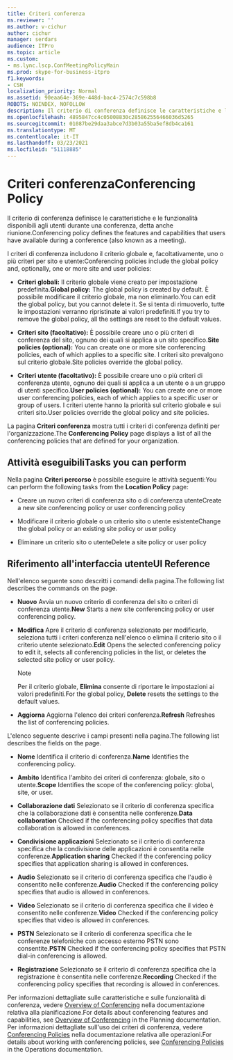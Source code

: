 ```yaml
---
title: Criteri conferenza
ms.reviewer: ''
ms.author: v-cichur
author: cichur
manager: serdars
audience: ITPro
ms.topic: article
ms.custom:
- ms.lync.lscp.ConfMeetingPolicyMain
ms.prod: skype-for-business-itpro
f1.keywords:
- CSH
localization_priority: Normal
ms.assetid: 90eaa64e-369e-448d-bac4-2574c7c598b8
ROBOTS: NOINDEX, NOFOLLOW
description: Il criterio di conferenza definisce le caratteristiche e le funzionalità disponibili agli utenti durante una conferenza, detta anche riunione.
ms.openlocfilehash: 4895847cc4c05008830c285862556466036d5265
ms.sourcegitcommit: 01087be29daa3abce7d3b03a55ba5ef8db4ca161
ms.translationtype: MT
ms.contentlocale: it-IT
ms.lasthandoff: 03/23/2021
ms.locfileid: "51118885"
---
```

# <a name="conferencing-policy"></a><span data-ttu-id="0ae03-103">Criteri conferenza</span><span class="sxs-lookup"><span data-stu-id="0ae03-103">Conferencing Policy</span></span>

<span data-ttu-id="0ae03-104">Il criterio di conferenza definisce le caratteristiche e le funzionalità disponibili agli utenti durante una conferenza, detta anche riunione.</span><span class="sxs-lookup"><span data-stu-id="0ae03-104">Conferencing policy defines the features and capabilities that users have available during a conference (also known as a meeting).</span></span>

<span data-ttu-id="0ae03-105">I criteri di conferenza includono il criterio globale e, facoltativamente, uno o più criteri per sito e utente:</span><span class="sxs-lookup"><span data-stu-id="0ae03-105">Conferencing policies include the global policy and, optionally, one or more site and user policies:</span></span>

- <span data-ttu-id="0ae03-106">**Criteri globali:** Il criterio globale viene creato per impostazione predefinita.</span><span class="sxs-lookup"><span data-stu-id="0ae03-106">**Global policy:** The global policy is created by default.</span></span> <span data-ttu-id="0ae03-107">È possibile modificare il criterio globale, ma non eliminarlo.</span><span class="sxs-lookup"><span data-stu-id="0ae03-107">You can edit the global policy, but you cannot delete it.</span></span> <span data-ttu-id="0ae03-108">Se si tenta di rimuoverlo, tutte le impostazioni verranno ripristinate ai valori predefiniti.</span><span class="sxs-lookup"><span data-stu-id="0ae03-108">If you try to remove the global policy, all the settings are reset to the default values.</span></span>

- <span data-ttu-id="0ae03-109">**Criteri sito (facoltativo):** È possibile creare uno o più criteri di conferenza del sito, ognuno dei quali si applica a un sito specifico.</span><span class="sxs-lookup"><span data-stu-id="0ae03-109">**Site policies (optional):** You can create one or more site conferencing policies, each of which applies to a specific site.</span></span> <span data-ttu-id="0ae03-110">I criteri sito prevalgono sul criterio globale.</span><span class="sxs-lookup"><span data-stu-id="0ae03-110">Site policies override the global policy.</span></span>

- <span data-ttu-id="0ae03-111">**Criteri utente (facoltativo):** È possibile creare uno o più criteri di conferenza utente, ognuno dei quali si applica a un utente o a un gruppo di utenti specifico.</span><span class="sxs-lookup"><span data-stu-id="0ae03-111">**User policies (optional):** You can create one or more user conferencing policies, each of which applies to a specific user or group of users.</span></span> <span data-ttu-id="0ae03-112">I criteri utente hanno la priorità sul criterio globale e sui criteri sito.</span><span class="sxs-lookup"><span data-stu-id="0ae03-112">User policies override the global policy and site policies.</span></span>

<span data-ttu-id="0ae03-113">La pagina **Criteri conferenza** mostra tutti i criteri di conferenza definiti per l'organizzazione.</span><span class="sxs-lookup"><span data-stu-id="0ae03-113">The **Conferencing Policy** page displays a list of all the conferencing policies that are defined for your organization.</span></span>

## <a name="tasks-you-can-perform"></a><span data-ttu-id="0ae03-114">Attività eseguibili</span><span class="sxs-lookup"><span data-stu-id="0ae03-114">Tasks you can perform</span></span>

<span data-ttu-id="0ae03-115">Nella pagina **Criteri percorso** è possibile eseguire le attività seguenti:</span><span class="sxs-lookup"><span data-stu-id="0ae03-115">You can perform the following tasks from the **Location Policy** page:</span></span>

- <span data-ttu-id="0ae03-116">Creare un nuovo criteri di conferenza sito o di conferenza utente</span><span class="sxs-lookup"><span data-stu-id="0ae03-116">Create a new site conferencing policy or user conferencing policy</span></span>

- <span data-ttu-id="0ae03-117">Modificare il criterio globale o un criterio sito o utente esistente</span><span class="sxs-lookup"><span data-stu-id="0ae03-117">Change the global policy or an existing site policy or user policy</span></span>

- <span data-ttu-id="0ae03-118">Eliminare un criterio sito o utente</span><span class="sxs-lookup"><span data-stu-id="0ae03-118">Delete a site policy or user policy</span></span>

## <a name="ui-reference"></a><span data-ttu-id="0ae03-119">Riferimento all'interfaccia utente</span><span class="sxs-lookup"><span data-stu-id="0ae03-119">UI Reference</span></span>

<span data-ttu-id="0ae03-120">Nell'elenco seguente sono descritti i comandi della pagina.</span><span class="sxs-lookup"><span data-stu-id="0ae03-120">The following list describes the commands on the page.</span></span>

- <span data-ttu-id="0ae03-121">**Nuovo** Avvia un nuovo criterio di conferenza del sito o criteri di conferenza utente.</span><span class="sxs-lookup"><span data-stu-id="0ae03-121">**New** Starts a new site conferencing policy or user conferencing policy.</span></span>

- <span data-ttu-id="0ae03-122">**Modifica** Apre il criterio di conferenza selezionato per modificarlo, seleziona tutti i criteri conferenza nell'elenco o elimina il criterio sito o il criterio utente selezionato.</span><span class="sxs-lookup"><span data-stu-id="0ae03-122">**Edit** Opens the selected conferencing policy to edit it, selects all conferencing policies in the list, or deletes the selected site policy or user policy.</span></span>

    > [!NOTE]
    > <span data-ttu-id="0ae03-123">Per il criterio globale, **Elimina** consente di riportare le impostazioni ai valori predefiniti.</span><span class="sxs-lookup"><span data-stu-id="0ae03-123">For the global policy, **Delete** resets the settings to the default values.</span></span>

- <span data-ttu-id="0ae03-124">**Aggiorna** Aggiorna l'elenco dei criteri conferenza.</span><span class="sxs-lookup"><span data-stu-id="0ae03-124">**Refresh** Refreshes the list of conferencing policies.</span></span>

<span data-ttu-id="0ae03-125">L'elenco seguente descrive i campi presenti nella pagina.</span><span class="sxs-lookup"><span data-stu-id="0ae03-125">The following list describes the fields on the page.</span></span>

- <span data-ttu-id="0ae03-126">**Nome** Identifica il criterio di conferenza.</span><span class="sxs-lookup"><span data-stu-id="0ae03-126">**Name** Identifies the conferencing policy.</span></span>

- <span data-ttu-id="0ae03-127">**Ambito** Identifica l'ambito dei criteri di conferenza: globale, sito o utente.</span><span class="sxs-lookup"><span data-stu-id="0ae03-127">**Scope** Identifies the scope of the conferencing policy: global, site, or user.</span></span>

- <span data-ttu-id="0ae03-128">**Collaborazione dati** Selezionato se il criterio di conferenza specifica che la collaborazione dati è consentita nelle conferenze.</span><span class="sxs-lookup"><span data-stu-id="0ae03-128">**Data collaboration** Checked if the conferencing policy specifies that data collaboration is allowed in conferences.</span></span>

- <span data-ttu-id="0ae03-129">**Condivisione applicazioni** Selezionato se il criterio di conferenza specifica che la condivisione delle applicazioni è consentita nelle conferenze.</span><span class="sxs-lookup"><span data-stu-id="0ae03-129">**Application sharing** Checked if the conferencing policy specifies that application sharing is allowed in conferences.</span></span>

- <span data-ttu-id="0ae03-130">**Audio** Selezionato se il criterio di conferenza specifica che l'audio è consentito nelle conferenze.</span><span class="sxs-lookup"><span data-stu-id="0ae03-130">**Audio** Checked if the conferencing policy specifies that audio is allowed in conferences.</span></span>

- <span data-ttu-id="0ae03-131">**Video** Selezionato se il criterio di conferenza specifica che il video è consentito nelle conferenze.</span><span class="sxs-lookup"><span data-stu-id="0ae03-131">**Video** Checked if the conferencing policy specifies that video is allowed in conferences.</span></span>

- <span data-ttu-id="0ae03-132">**PSTN** Selezionato se il criterio di conferenza specifica che le conferenze telefoniche con accesso esterno PSTN sono consentite.</span><span class="sxs-lookup"><span data-stu-id="0ae03-132">**PSTN** Checked if the conferencing policy specifies that PSTN dial-in conferencing is allowed.</span></span>

- <span data-ttu-id="0ae03-133">**Registrazione** Selezionato se il criterio di conferenza specifica che la registrazione è consentita nelle conferenze.</span><span class="sxs-lookup"><span data-stu-id="0ae03-133">**Recording** Checked if the conferencing policy specifies that recording is allowed in conferences.</span></span>

<span data-ttu-id="0ae03-134">Per informazioni dettagliate sulle caratteristiche e sulle funzionalità di conferenza, vedere [Overview of Conferencing](/previous-versions/office/lync-server-2013/lync-server-2013-overview-of-conferencing) nella documentazione relativa alla pianificazione.</span><span class="sxs-lookup"><span data-stu-id="0ae03-134">For details about conferencing features and capabilities, see [Overview of Conferencing](/previous-versions/office/lync-server-2013/lync-server-2013-overview-of-conferencing) in the Planning documentation.</span></span> <span data-ttu-id="0ae03-135">Per informazioni dettagliate sull'uso dei criteri di conferenza, vedere [Conferencing Policies](/previous-versions/office/lync-server-2013/lync-server-2013-conferencing-policies) nella documentazione relativa alle operazioni.</span><span class="sxs-lookup"><span data-stu-id="0ae03-135">For details about working with conferencing policies, see [Conferencing Policies](/previous-versions/office/lync-server-2013/lync-server-2013-conferencing-policies) in the Operations documentation.</span></span>